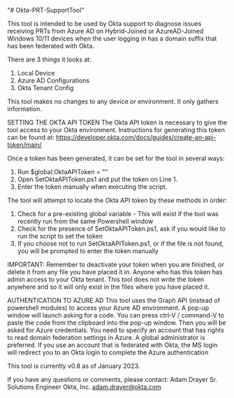 "# Okta-PRT-SupportTool" 

This tool is intended to be used by Okta support to diagnose issues receiving PRTs from Azure AD on Hybrid-Joined or AzureAD-Joined Windows 10/11 devices when the user logging in has a domain suffix that has been federated with Okta.

There are 3 things it looks at:
1. Local Device
2. Azure AD Configurations
3. Okta Tenant Config

This tool makes no changes to any device or environment.  It only gathers information.

SETTING THE OKTA API TOKEN
The Okta API token is necessary to give the tool access to your Okta environment.  Instructions for generating this token can be found at: https://developer.okta.com/docs/guides/create-an-api-token/main/

Once a token has been generated, it can be set for the tool in several ways:
1. Run $global:OktaAPIToken = "<token>"
2. Open SetOktaAPIToken.ps1 and put the token on Line 1.
3. Enter the token manually when executing the script.
  
The tool will attempt to locate the Okta API token by these methods in order:
  1. Check for a pre-existing global variable - This will exist if the tool was recently run from the same Powershell window
  2. Check for the presence of SetOktaAPIToken.ps1, ask if you would like to run the script to set the token
  3. If you choose not to run SetOktaAPIToken.ps1, or if the file is not found, you will be prompted to enter the token manually

IMPORTANT:  Remember to deactivate your token when you are finished, or delete it from any file you have placed it in.  Anyone who has this token has admin access to your Okta tenant.  This tool does not write the token anywhere and so it will only exist in the files where you have placed it.  
  
 AUTHENTICATION TO AZURE AD
This tool uses the Graph API (instead of powershell modules) to access your Azure AD environment.  A pop-up window will launch asking for a code.  You can press ctrl-V / command-V to paste the code from the clipboard into the pop-up window.  Then you will be asked for Azure credentials.  You need to specify an account that has rights to read domain federation settings in Azure.  A global administrator is preferred.  If you use an account that is federated with Okta, the MS login will redirect you to an Okta login to complete the Azure authentication
  

This tool is currently v0.8 as of January 2023.
  
If you have any questions or comments, please contact:
Adam Drayer
Sr. Solutions Engineer
Okta, Inc.
adam.drayer@okta.com
